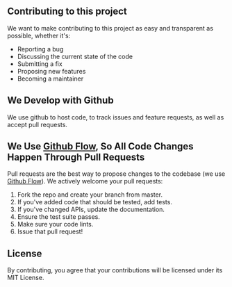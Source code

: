 ## Contributing to this project

We want to make contributing to this project as easy and transparent as possible, whether it's:

- Reporting a bug
- Discussing the current state of the code
- Submitting a fix
- Proposing new features
- Becoming a maintainer

## We Develop with Github

We use github to host code, to track issues and feature requests, as well as accept pull requests.

## We Use [Github Flow](https://docs.github.com/en/get-started/quickstart/github-flow), So All Code Changes Happen Through Pull Requests

Pull requests are the best way to propose changes to the codebase (we use [Github Flow](https://docs.github.com/en/get-started/quickstart/github-flow)). We actively welcome your pull requests:

<ol>
  <li>Fork the repo and create your branch from master.</li>
  <li>If you've added code that should be tested, add tests.</li>
  <li>If you've changed APIs, update the documentation.</li>
  <li>Ensure the test suite passes.</li>
  <li>Make sure your code lints.</li>
  <li>Issue that pull request!</li>
</ol>

## License

By contributing, you agree that your contributions will be licensed under its MIT License.
